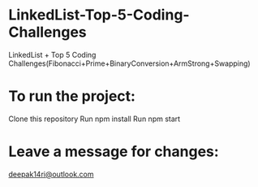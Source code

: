 # LinkedList-Top-5-Coding-Challenges
LinkedList + Top 5 Coding Challenges(Fibonacci+Prime+BinaryConversion+ArmStrong+Swapping)
# To run the project:
Clone this repository
  Run npm install
  Run npm start

# Leave a message for changes:
deepak14ri@outlook.com
